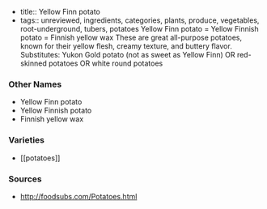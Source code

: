 - title:: Yellow Finn potato
- tags:: unreviewed, ingredients, categories, plants, produce, vegetables, root-underground, tubers, potatoes
Yellow Finn potato = Yellow Finnish potato = Finnish yellow wax These are great all-purpose potatoes, known for their yellow flesh, creamy texture, and buttery flavor. Substitutes: Yukon Gold potato (not as sweet as Yellow Finn) OR red-skinned potatoes OR white round potatoes

### Other Names

* Yellow Finn potato
* Yellow Finnish potato
* Finnish yellow wax

### Varieties

* [[potatoes]]

### Sources
* http://foodsubs.com/Potatoes.html
